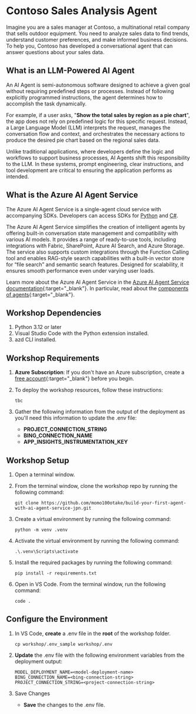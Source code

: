 # Contoso Sales Analysis Agent

Imagine you are a sales manager at Contoso, a multinational retail company that sells outdoor equipment. You need to analyze sales data to find trends, understand customer preferences, and make informed business decisions. To help you, Contoso has developed a conversational agent that can answer questions about your sales data.

## What is an LLM-Powered AI Agent

An AI Agent is semi-autonomous software designed to achieve a given goal without requiring predefined steps or processes. Instead of following explicitly programmed instructions, the agent determines how to accomplish the task dynamically.

For example, if a user asks, "**Show the total sales by region as a pie chart**", the app does not rely on predefined logic for this specific request. Instead, a Large Language Model (LLM) interprets the request, manages the conversation flow and context, and orchestrates the necessary actions to produce the desired pie chart based on the regional sales data.

Unlike traditional applications, where developers define the logic and workflows to support business processes, AI Agents shift this responsibility to the LLM. In these systems, prompt engineering, clear instructions, and tool development are critical to ensuring the application performs as intended.

## What is the Azure AI Agent Service

The Azure AI Agent Service is a single-agent cloud service with accompanying SDKs. Developers can access SDKs for [Python](https://learn.microsoft.com/azure/ai-services/agents/quickstart?pivots=programming-language-python-azure) and [C#](https://learn.microsoft.com/azure/ai-services/agents/quickstart?pivots=programming-language-csharp).

The Azure AI Agent Service simplifies the creation of intelligent agents by offering built-in conversation state management and compatibility with various AI models. It provides a range of ready-to-use tools, including integrations with Fabric, SharePoint, Azure AI Search, and Azure Storage. The service also supports custom integrations through the Function Calling tool and enables RAG-style search capabilities with a built-in vector store for “file search” and semantic search features. Designed for scalability, it ensures smooth performance even under varying user loads.

Learn more about the Azure AI Agent Service in the [Azure AI Agent Service documentation](https://learn.microsoft.com/azure/ai-services/agents/concepts/agents){:target="_blank"}. In particular, read about the [components of agents](https://learn.microsoft.com/azure/ai-services/agents/concepts/agents#agents-components){:target="_blank"}.

## Workshop Dependencies

1. Python 3.12 or later
1. Visual Studio Code with the Python extension installed.
1. azd CLI installed.

## Workshop Requirements

1. **Azure Subscription**: If you don't have an Azure subscription, create a [free account](https://azure.microsoft.com/free/){:target="_blank"} before you begin.
1. To deploy the workshop resources, follow these instructions:

    ```shell
    tbc
    ```

1. Gather the following information from the output of the deployment as you'll need this information to update the .env file:

    - **PROJECT_CONNECTION_STRING**
    - **BING_CONNECTION_NAME**
    - **APP_INSIGHTS_INSTRUMENTATION_KEY**

## Workshop Setup

1. Open a terminal window.
2. From the terminal window, clone the workshop repo by running the following command:

    ```shell
    git clone https://github.com/momo100otake/build-your-first-agent-with-ai-agent-service-jpn.git
    ```

3. Create a virtual environment by running the following command:

    ```shell
    python -m venv .venv
    ```

5. Activate the virtual environment by running the following command:

    ```shell
    .\.venv\Scripts\activate
    ```

6. Install the required packages by running the following command:

    ```shell
    pip install -r requirements.txt
    ```

7. Open in VS Code. From the terminal window, run the following command:

    ```shell
    code .
    ```

## Configure the Environment

1. In VS Code, **create** a .env file in the **root** of the workshop folder.

    ```shell
    cp workshop/.env_sample workshop/.env
    ```


2. **Update** the .env file with the following environment variables from the deployment output:

    ```text
    MODEL_DEPLOYMENT_NAME=<model-deployment-name>
    BING_CONNECTION_NAME=<bing-connection-string>
    PROJECT_CONNECTION_STRING=<project-connection-string>

    ```

3. Save Changes
    - **Save** the changes to the .env file.

